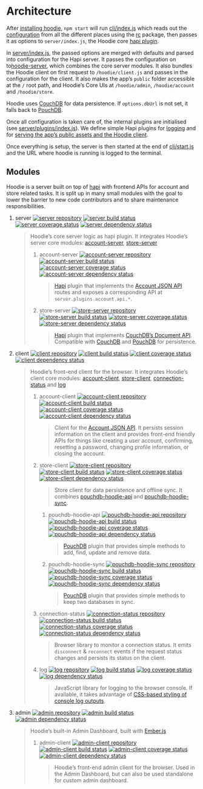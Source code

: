 Architecture
============

After [installing hoodie](../guides/quickstart), `npm start` will run
[cli/index.js](https://github.com/hoodiehq/hoodie/blob/master/cli/index.js)
which reads out the [configuration](../guides/configuration) from all
the different places using the [rc](https://www.npmjs.com/package/rc)
package, then passes it as options to `server/index.js`, the Hoodie core
[hapi plugin](http://hapijs.com).

In
[server/index.js](https://github.com/hoodiehq/hoodie/blob/master/server/index.js),
the passed options are merged with defaults and parsed into
configuration for the Hapi server. It passes the configuration on
to[hoodie-server](https://github.com/hoodiehq/hoodie-server#readme),
which combines the core server modules. It also bundles the Hoodie
client on first request to `/hoodie/client.js` and passes in the
configuration for the client. It also makes the app’s `public` folder
accessible at the `/` root path, and Hoodie’s Core UIs at
`/hoodie/admin`, `/hoodie/account` and `/hoodie/store`.

Hoodie uses [CouchDB](https://couchdb.apache.org/) for data persistence.
If `options.dbUrl` is not set, it falls back to
[PouchDB](https://pouchdb.com/).

Once all configuration is taken care of, the internal plugins are
initialised (see
[server/plugins/index.js](https://github.com/hoodiehq/hoodie/blob/master/server/plugins/index.js)).
We define simple Hapi plugins for
[logging](https://github.com/hoodiehq/hoodie/blob/master/server/plugins/logger.js)
and for [serving the app’s public assets and the Hoodie
client](https://github.com/hoodiehq/hoodie/blob/master/server/plugins/public.js).

Once everything is setup, the server is then started at the end of
[cli/start.js](https://github.com/hoodiehq/hoodie/blob/master/cli/index.js)
and the URL where hoodie is running is logged to the terminal.

Modules
-------

Hoodie is a server built on top of [hapi](http://hapijs.com) with
frontend APIs for account and store related tasks. It is split up in
many small modules with the goal to lower the barrier to new code
contributors and to share maintenance responsibilities.

1.  server [![server
    repository](https://assets-cdn.github.com/images/icons/emoji/octocat.png)](https://github.com/hoodiehq/hoodie-server#readme)
    [![server build
    status](https://travis-ci.org/hoodiehq/hoodie-server.svg?branch=master)](https://travis-ci.org/hoodiehq/hoodie-server)
    [![server coverage
    status](https://coveralls.io/repos/hoodiehq/hoodie-server/badge.svg?branch=master)](https://coveralls.io/r/hoodiehq/hoodie-server?branch=master)
    [![server dependency
    status](https://david-dm.org/hoodiehq/hoodie-server.svg)](https://david-dm.org/hoodiehq/hoodie-server)

    > Hoodie’s core server logic as hapi plugin. It integrates Hoodie’s
    > server core modules:
    > [account-server](https://github.com/hoodiehq/hoodie-account-server),
    > [store-server](https://github.com/hoodiehq/hoodie-store-server)
    >
    > 1.  account-server [![account-server
    >     repository](https://assets-cdn.github.com/images/icons/emoji/octocat.png)](https://github.com/hoodiehq/hoodie-account-server#readme)
    >     [![account-server build
    >     status](https://api.travis-ci.org/hoodiehq/hoodie-account-server.svg?branch=master)](https://travis-ci.org/hoodiehq/hoodie-account-server)
    >     [![account-server coverage
    >     status](https://coveralls.io/repos/hoodiehq/hoodie-account-server/badge.svg?branch=master)](https://coveralls.io/r/hoodiehq/hoodie-account-server?branch=master)
    >     [![account-server dependency
    >     status](https://david-dm.org/hoodiehq/hoodie-account-server.svg)](https://david-dm.org/hoodiehq/hoodie-account-server)
    >
    >     > [Hapi](http://hapijs.com/) plugin that implements the
    >     > [Account JSON API](http://docs.accountjsonapi.apiary.io)
    >     > routes and exposes a corresponding API at
    >     > `server.plugins.account.api.*`.
    >
    > 2.  store-server [![store-server
    >     repository](https://assets-cdn.github.com/images/icons/emoji/octocat.png)](https://github.com/hoodiehq/hoodie-store-server#readme)
    >     [![store-server build
    >     status](https://travis-ci.org/hoodiehq/hoodie-store-server.svg?branch=master)](https://travis-ci.org/hoodiehq/hoodie-store-server)
    >     [![store-server coverage
    >     status](https://coveralls.io/repos/hoodiehq/hoodie-store-server/badge.svg?branch=master)](https://coveralls.io/r/hoodiehq/hoodie-store-server?branch=master)
    >     [![store-server dependency
    >     status](https://david-dm.org/hoodiehq/hoodie-store-server.svg)](https://david-dm.org/hoodiehq/hoodie-store-server)
    >
    >     > [Hapi](http://hapijs.com/) plugin that implements [CouchDB’s
    >     > Document
    >     > API](https://wiki.apache.org/couchdb/HTTP_Document_API).
    >     > Compatible with [CouchDB](https://couchdb.apache.org/) and
    >     > [PouchDB](https://pouchdb.com/) for persistence.
    >
2.  client [![client
    repository](https://assets-cdn.github.com/images/icons/emoji/octocat.png)](https://github.com/hoodiehq/hoodie-client#readme)
    [![client build
    status](https://travis-ci.org/hoodiehq/hoodie-client.svg?branch=master)](https://travis-ci.org/hoodiehq/hoodie-client)
    [![client coverage
    status](https://coveralls.io/repos/hoodiehq/hoodie-client/badge.svg?branch=master)](https://coveralls.io/r/hoodiehq/hoodie-client?branch=master)
    [![client dependency
    status](https://david-dm.org/hoodiehq/hoodie-client.svg)](https://david-dm.org/hoodiehq/hoodie-client)

    > Hoodie’s front-end client for the browser. It integrates Hoodie’s
    > client core modules:
    > [account-client](https://github.com/hoodiehq/hoodie-account-client),
    > [store-client](https://github.com/hoodiehq/hoodie-store-client),
    > [connection-status](https://github.com/hoodiehq/hoodie-connection-status)
    > and [log](https://github.com/hoodiehq/hoodie-log)
    >
    > 1.  account-client [![account-client
    >     repository](https://assets-cdn.github.com/images/icons/emoji/octocat.png)](https://github.com/hoodiehq/hoodie-account-client#readme)
    >     [![account-client build
    >     status](https://travis-ci.org/hoodiehq/hoodie-account-client.svg?branch=master)](https://travis-ci.org/hoodiehq/hoodie-account-client)
    >     [![account-client coverage
    >     status](https://coveralls.io/repos/hoodiehq/hoodie-account-client/badge.svg?branch=master)](https://coveralls.io/r/hoodiehq/hoodie-account-client?branch=master)
    >     [![account-client dependency
    >     status](https://david-dm.org/hoodiehq/hoodie-account-client.svg)](https://david-dm.org/hoodiehq/hoodie-account-client)
    >
    >     > Client for the [Account JSON
    >     > API](http://docs.accountjsonapi.apiary.io). It persists
    >     > session information on the client and provides front-end
    >     > friendly APIs for things like creating a user account,
    >     > confirming, resetting a password, changing profile
    >     > information, or closing the account.
    >
    > 2.  store-client [![store-client
    >     repository](https://assets-cdn.github.com/images/icons/emoji/octocat.png)](https://github.com/hoodiehq/hoodie-store-client#readme)
    >     [![store-client build
    >     status](https://travis-ci.org/hoodiehq/hoodie-store-client.svg?branch=master)](https://travis-ci.org/hoodiehq/hoodie-store-client)
    >     [![store-client coverage
    >     status](https://coveralls.io/repos/hoodiehq/hoodie-store-client/badge.svg?branch=master)](https://coveralls.io/r/hoodiehq/hoodie-store-client?branch=master)
    >     [![store-client dependency
    >     status](https://david-dm.org/hoodiehq/hoodie-store-client.svg)](https://david-dm.org/hoodiehq/hoodie-store-client)
    >
    >     > Store client for data persistence and offline sync. It
    >     > combines
    >     > [pouchdb-hoodie-api](https://github.com/hoodiehq/pouchdb-hoodie-api)
    >     > and
    >     > [pouchdb-hoodie-sync](https://github.com/hoodiehq/pouchdb-hoodie-sync).
    >
    >     1.  pouchdb-hoodie-api [![pouchdb-hoodie-api
    >         repository](https://assets-cdn.github.com/images/icons/emoji/octocat.png)](https://github.com/hoodiehq/pouchdb-hoodie-api#readme)
    >         [![pouchdb-hoodie-api build
    >         status](https://travis-ci.org/hoodiehq/pouchdb-hoodie-api.svg?branch=master)](https://travis-ci.org/hoodiehq/pouchdb-hoodie-api)
    >         [![pouchdb-hoodie-api coverage
    >         status](https://coveralls.io/repos/hoodiehq/pouchdb-hoodie-api/badge.svg?branch=master)](https://coveralls.io/r/hoodiehq/pouchdb-hoodie-api?branch=master)
    >         [![pouchdb-hoodie-api dependency
    >         status](https://david-dm.org/hoodiehq/pouchdb-hoodie-api.svg)](https://david-dm.org/hoodiehq/pouchdb-hoodie-api)
    >
    >         > [PouchDB](https://pouchdb.com) plugin that provides
    >         > simple methods to add, find, update and remove data.
    >
    >     2.  pouchdb-hoodie-sync [![pouchdb-hoodie-sync
    >         repository](https://assets-cdn.github.com/images/icons/emoji/octocat.png)](https://github.com/hoodiehq/pouchdb-hoodie-sync#readme)
    >         [![pouchdb-hoodie-sync build
    >         status](https://travis-ci.org/hoodiehq/pouchdb-hoodie-sync.svg?branch=master)](https://travis-ci.org/hoodiehq/pouchdb-hoodie-sync)
    >         [![pouchdb-hoodie-sync coverage
    >         status](https://coveralls.io/repos/hoodiehq/pouchdb-hoodie-sync/badge.svg?branch=master)](https://coveralls.io/r/hoodiehq/pouchdb-hoodie-sync?branch=master)
    >         [![pouchdb-hoodie-sync dependency
    >         status](https://david-dm.org/hoodiehq/pouchdb-hoodie-sync.svg)](https://david-dm.org/hoodiehq/pouchdb-hoodie-sync)
    >
    >         > [PouchDB](https://pouchdb.com) plugin that provides
    >         > simple methods to keep two databases in sync.
    >
    > 3.  connection-status [![connection-status
    >     repository](https://assets-cdn.github.com/images/icons/emoji/octocat.png)](https://github.com/hoodiehq/hoodie-connection-status#readme)
    >     [![connection-status build
    >     status](https://travis-ci.org/hoodiehq/hoodie-connection-status.svg?branch=master)](https://travis-ci.org/hoodiehq/hoodie-connection-status)
    >     [![connection-status coverage
    >     status](https://coveralls.io/repos/hoodiehq/hoodie-connection-status/badge.svg?branch=master)](https://coveralls.io/r/hoodiehq/hoodie-connection-status?branch=master)
    >     [![connection-status dependency
    >     status](https://david-dm.org/hoodiehq/hoodie-connection-status.svg)](https://david-dm.org/hoodiehq/hoodie-connection-status)
    >
    >     > Browser library to monitor a connection status. It emits
    >     > `disconnect` & `reconnect` events if the request status
    >     > changes and persists its status on the client.
    >
    > 4.  log [![log
    >     repository](https://assets-cdn.github.com/images/icons/emoji/octocat.png)](https://github.com/hoodiehq/hoodie-log#readme)
    >     [![log build
    >     status](https://travis-ci.org/hoodiehq/hoodie-log.svg?branch=master)](https://travis-ci.org/hoodiehq/hoodie-log)
    >     [![log coverage
    >     status](https://coveralls.io/repos/hoodiehq/hoodie-log/badge.svg?branch=master)](https://coveralls.io/r/hoodiehq/hoodie-log?branch=master)
    >     [![log dependency
    >     status](https://david-dm.org/hoodiehq/hoodie-log.svg)](https://david-dm.org/hoodiehq/hoodie-log)
    >
    >     > JavaScript library for logging to the browser console. If
    >     > available, it takes advantage of [CSS-based styling of
    >     > console log
    >     > outputs](https://developer.mozilla.org/en-US/docs/Web/API/Console#Styling_console_output).
    >
3.  admin [![admin
    repository](https://assets-cdn.github.com/images/icons/emoji/octocat.png)](https://github.com/hoodiehq/hoodie-admin#readme)
    [![admin build
    status](https://travis-ci.org/hoodiehq/hoodie-admin.svg?branch=master)](https://travis-ci.org/hoodiehq/hoodie-admin)
    [![admin dependency
    status](https://david-dm.org/hoodiehq/hoodie-admin.svg)](https://david-dm.org/hoodiehq/hoodie-admin)

    > Hoodie’s built-in Admin Dashboard, built with
    > [Ember.js](http://emberjs.com)
    >
    > 1.  admin-client [![admin-client
    >     repository](https://assets-cdn.github.com/images/icons/emoji/octocat.png)](https://github.com/hoodiehq/hoodie-admin-client#readme)
    >     [![admin-client build
    >     status](https://travis-ci.org/hoodiehq/hoodie-admin-client.svg?branch=master)](https://travis-ci.org/hoodiehq/hoodie-admin-client)
    >     [![admin-client coverage
    >     status](https://coveralls.io/repos/hoodiehq/hoodie-admin-client/badge.svg?branch=master)](https://coveralls.io/r/hoodiehq/hoodie-admin-client?branch=master)
    >     [![admin-client dependency
    >     status](https://david-dm.org/hoodiehq/hoodie-admin-client.svg)](https://david-dm.org/hoodiehq/hoodie-account-client)
    >
    >     > Hoodie’s front-end admin client for the browser. Used in the
    >     > Admin Dashboard, but can also be used standalone for custom
    >     > admin dashboard.
    >

